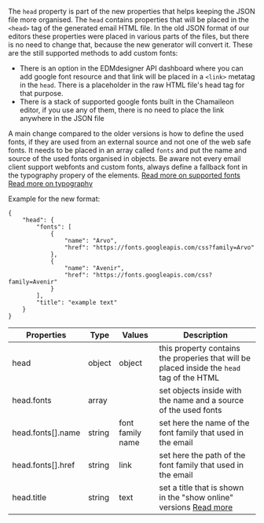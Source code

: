 The `head` property is part of the new properties that helps keeping the JSON file more organised. The `head` contains properties that will be placed in the `<head>` tag of the generated email HTML file.
In the old JSON format of our editors these properties were placed in various parts of the files, but there is no need to change that, because the new generator will convert it. These are the still supported methods to add custom fonts:
 - There is an option in the EDMdesigner API dashboard where you can add google font resource and that link will be placed in a `<link>` metatag in the `head`.  There is a placeholder in the raw HTML file's head tag for that purpose.
 - There is a stack of supported google fonts built in the Chamaileon editor, if you use any of them, there is no need to place the link anywhere in the JSON file

A main change compared to the older versions is how to define the used fonts, if they are used from an external source and not one of the web safe fonts. It needs to be placed in an array called `fonts` and put the name and source of the used fonts organised in objects.
Be aware not every email client support webfonts and custom fonts, always define a fallback font in the typography propery of the elements.
[Read more on supported fonts](https://chamaileon.io/resources/best-fonts-for-email/#quick_guide_to_web_fonts_and_web-safe_fonts)
[Read more on typography](../text/README.md)

Example for the new format:
```
{
	"head": {
		"fonts": [
			{
				"name": "Arvo",
				"href": "https://fonts.googleapis.com/css?family=Arvo"
			},
			{
				"name": "Avenir",
				"href": "https://fonts.googleapis.com/css?family=Avenir"
			}
		],
		"title": "example text"
	}
}
```

Properties | Type | Values | Description
--- | --- | --- | ---
head | object | object | this property contains the properies that will be placed inside the `head` tag of the HTML
head.fonts| array |  | set objects inside with the name and a source of the used fonts
head.fonts[].name | string | font family name | set here the name of the  font family that used in the email
head.fonts[].href | string | link | set here the path of the  font family that used in the email
head.title | string | text | set a title that is shown in the "show online" versions [Read more](https://developer.mozilla.org/en-US/docs/Web/HTML/Element/title)